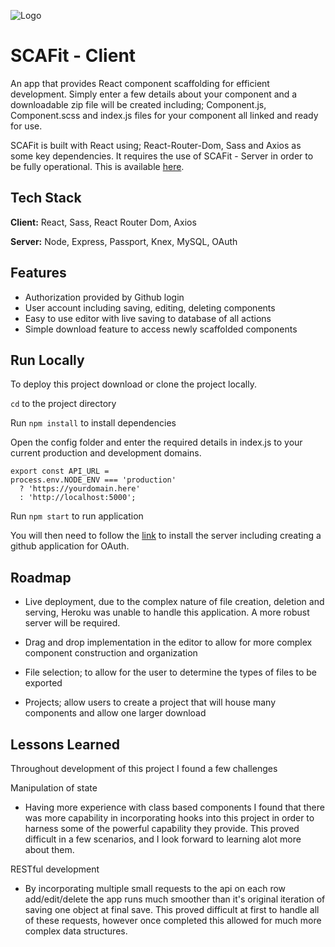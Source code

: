 
![Logo](https://scafit.ca/assets/logo@3x.png)


# SCAFit - Client

An app that provides React component scaffolding for efficient development. Simply enter a few details about your component and a downloadable zip file will be created including;  Component.js, Component.scss and index.js files for your component all linked and ready for use.

SCAFit is built with React using; React-Router-Dom, Sass and Axios as some key dependencies. It requires the use of SCAFit - Server in order to be fully operational. This is available [here](https://github.com/nicholas-hucal/scaf-it-server).


## Tech Stack

**Client:** React, Sass, React Router Dom, Axios

**Server:** Node, Express, Passport, Knex, MySQL, OAuth


## Features

- Authorization provided by Github login
- User account including saving, editing, deleting components
- Easy to use editor with live saving to database of all actions
- Simple download feature to access newly scaffolded components


## Run Locally

To deploy this project download or clone the project locally.

```cd``` to the project directory

Run ```npm install``` to install dependencies

Open the config folder and enter the required details in index.js to your current production and development domains.

```
export const API_URL =
process.env.NODE_ENV === 'production'
  ? 'https://yourdomain.here'
  : 'http://localhost:5000';
```

Run ```npm start``` to run application

You will then need to follow the [link](https://github.com/nicholas-hucal/scaf-it-server) to install the server including creating a github application for OAuth. 

## Roadmap

- Live deployment, due to the complex nature of file creation, deletion and serving, Heroku was unable to handle this application. A more robust server will be required.

- Drag and drop implementation in the editor to allow for more complex component construction and organization

- File selection; to allow for the user to determine the types of files to be exported

- Projects; allow users to create a project that will house many components and allow one larger download


## Lessons Learned

Throughout development of this project I found a few challenges

Manipulation of state

- Having more experience with class based components I found that there was more capability in incorporating hooks into this project in order to harness some of the powerful capability they provide. This proved difficult in a few scenarios, and I look forward to learning alot more about them.

RESTful development

- By incorporating multiple small requests to the api on each row add/edit/delete the app runs much smoother than it's original iteration of saving one object at final save. This proved difficult at first to handle all of these requests, however once completed this allowed for much more complex data structures.